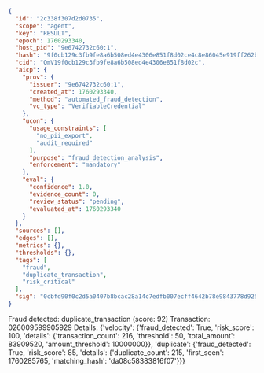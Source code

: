 ```json
{
  "id": "2c338f307d2d0735",
  "scope": "agent",
  "key": "RESULT",
  "epoch": 1760293340,
  "host_pid": "9e6742732c60:1",
  "hash": "9f0cb129c3fb9fe8a6b508ed4e4306e851f8d02ce4c8e86045e919ff262b09c8",
  "cid": "QmV19f0cb129c3fb9fe8a6b508ed4e4306e851f8d02c",
  "aicp": {
    "prov": {
      "issuer": "9e6742732c60:1",
      "created_at": 1760293340,
      "method": "automated_fraud_detection",
      "vc_type": "VerifiableCredential"
    },
    "ucon": {
      "usage_constraints": [
        "no_pii_export",
        "audit_required"
      ],
      "purpose": "fraud_detection_analysis",
      "enforcement": "mandatory"
    },
    "eval": {
      "confidence": 1.0,
      "evidence_count": 0,
      "review_status": "pending",
      "evaluated_at": 1760293340
    }
  },
  "sources": [],
  "edges": [],
  "metrics": {},
  "thresholds": {},
  "tags": [
    "fraud",
    "duplicate_transaction",
    "risk_critical"
  ],
  "sig": "0cbfd90f0c2d5a0407b8bcac28a14c7edfb007ecff4642b78e9843778d9257ff"
}
```

Fraud detected: duplicate_transaction (score: 92)
Transaction: 026009599905929
Details: {'velocity': {'fraud_detected': True, 'risk_score': 100, 'details': {'transaction_count': 216, 'threshold': 50, 'total_amount': 83909520, 'amount_threshold': 10000000}}, 'duplicate': {'fraud_detected': True, 'risk_score': 85, 'details': {'duplicate_count': 215, 'first_seen': 1760285765, 'matching_hash': 'da08c58383816f07'}}}